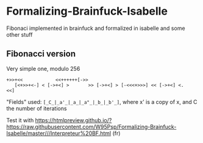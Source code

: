 # Formalizing-Brainfuck-Isabelle
Fibonaci implemented in brainfuck and formalized in isabelle and some other stuff 

## Fibonacci version
Very simple one, modulo 256
```
+>>+<<            <<++++++[->>
   [<+>>+<-] < [->+<] >       >> [->+<] > [-<<<+>>>] << [->+<] <.
<<]
```
"Fields" used: `[_C_|_a'_|_a_|_a"_|_b_|_b'_]`, where x' is a copy of x, and C the number of iterations

Test it with https://htmlpreview.github.io/?https://raw.githubusercontent.com/W95Psp/Formalizing-Brainfuck-Isabelle/master///Interpreteur%20BF.html (fr)
